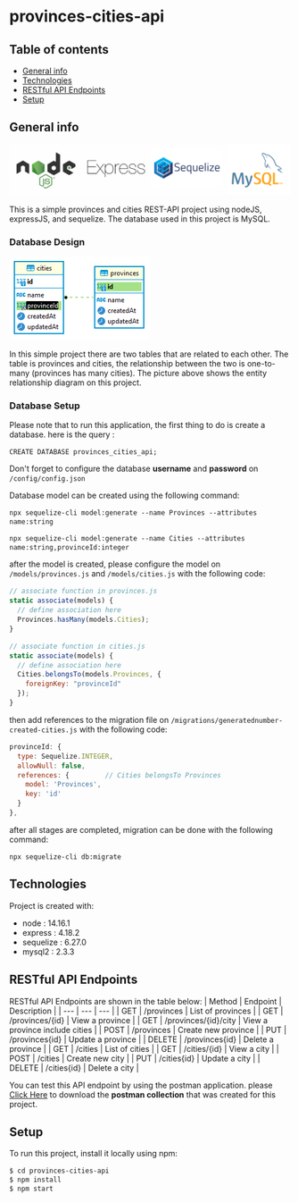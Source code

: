 # provinces-cities-api
## Table of contents
* [General info](#general-info)
* [Technologies](#technologies)
* [RESTful API Endpoints](#restful-api-endpoints)
* [Setup](#setup)

## General info
![tech-stack](/assets/images/techStack.png)

This is a simple provinces and cities REST-API project using nodeJS, expressJS, and sequelize. The database used in this project is MySQL. 
### Database Design
![erd](/assets/images/erd.png)

In this simple project there are two tables that are related to each other. The table is provinces and cities, the relationship between the two is one-to-many (provinces has many cities). The picture above shows the entity relationship diagram on this project.

### Database Setup
Please note that to run this application, the first thing to do is create a database. here is the query :
```
CREATE DATABASE provinces_cities_api;
```
Don't forget to configure the database **username** and **password** on `/config/config.json`

Database model can be created using the following command:
```
npx sequelize-cli model:generate --name Provinces --attributes name:string
```
```
npx sequelize-cli model:generate --name Cities --attributes name:string,provinceId:integer
```
after the model is created, please configure the model on `/models/provinces.js` and `/models/cities.js` with the following code:
```javascript
// associate function in provinces.js 
static associate(models) {
  // define association here
  Provinces.hasMany(models.Cities);
}
```
```javascript
// associate function in cities.js 
static associate(models) {
  // define association here
  Cities.belongsTo(models.Provinces, {
    foreignKey: "provinceId"
  });
}
```
then add references to the migration file on `/migrations/generatednumber-created-cities.js` with the following code:
```javascript
provinceId: {
  type: Sequelize.INTEGER,
  allowNull: false,
  references: {         // Cities belongsTo Provinces
    model: 'Provinces',
    key: 'id'
  }
},
```
after all stages are completed, migration can be done with the following command:
```
npx sequelize-cli db:migrate
```
## Technologies
Project is created with:
* node : 14.16.1
* express : 4.18.2
* sequelize : 6.27.0
* mysql2 : 2.3.3

## RESTful API Endpoints
RESTful API Endpoints are shown in the table below:
| Method | Endpoint | Description |
| --- | --- | --- |
| GET | /provinces | List of provinces |
| GET | /provinces/{id} | View a province |
| GET | /provinces/{id}/city | View a province include cities |
| POST | /provinces | Create new province |
| PUT | /provinces{id} | Update a province |
| DELETE | /provinces{id} | Delete a province |
| GET | /cities | List of cities |
| GET | /cities/{id} | View a city |
| POST | /cities | Create new city |
| PUT | /cities{id} | Update a city |
| DELETE | /cities{id} | Delete a city |

You can test this API endpoint by using the postman application. please [Click Here](/assets/postman-collection) to download the **postman collection** that was created for this project.

## Setup
To run this project, install it locally using npm:
```
$ cd provinces-cities-api
$ npm install
$ npm start
```
